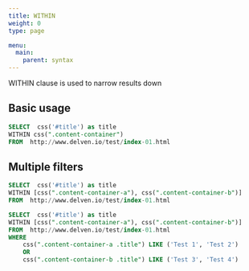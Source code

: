 ```yaml
---
title: WITHIN
weight: 0
type: page

menu:
  main:
    parent: syntax
---
```


WITHIN clause is used to narrow results down 

## Basic usage

```sql
SELECT  css('#title') as title 
WITHIN css(".content-container")
FROM  http://www.delven.io/test/index-01.html 
```


## Multiple filters

```sql
SELECT  css('#title') as title
WITHIN [css(".content-container-a"), css(".content-container-b")]
FROM  http://www.delven.io/test/index-01.html 
```


```sql
SELECT  css('#title') as title
WITHIN [css(".content-container-a"), css(".content-container-b")]
FROM  http://www.delven.io/test/index-01.html 
WHERE  
    css(".content-container-a .title") LIKE ('Test 1', 'Test 2')
    OR
    css(".content-container-b .title") LIKE ('Test 3', 'Test 4')
```




